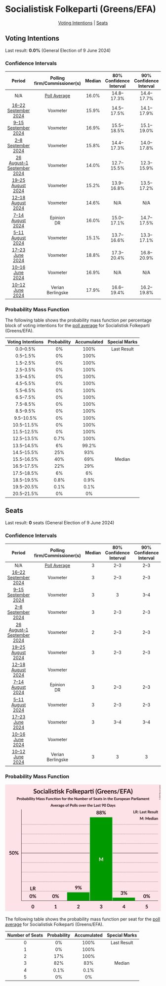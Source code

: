 # Socialistisk Folkeparti (Greens/EFA)

<p align="center"><a href="#voting-intentions">Voting Intentions</a> | <a href="#seats">Seats</a></p>

## Voting Intentions

Last result: **0.0%** (General Election of 9 June 2024)

### Confidence Intervals

| Period     | Polling firm/Commissioner(s) | Median | 80% Confidence Interval | 90% Confidence Interval | 95% Confidence Interval | 99% Confidence Interval |
|:----------:|:----------------:|:-----------:|:-----------------------:|:-----------------------:|:-----------------------:|:-----------------------:|
| N/A | [Poll Average](average.html) | 16.0% | 14.8–17.3% | 14.4–17.7% | 14.1–18.1% | 13.4–18.8% |
| [16–22 September 2024](2024-09-22-Voxmeter.html) | Voxmeter | 15.9% | 14.5–17.5% | 14.1–17.9% | 13.8–18.3% | 13.1–19.1% |
| [9–15 September 2024](2024-09-15-Voxmeter.html) | Voxmeter | 16.9% | 15.5–18.5% | 15.1–19.0% | 14.8–19.4% | 14.1–20.2% |
| [2–8 September 2024](2024-09-08-Voxmeter.html) | Voxmeter | 15.8% | 14.4–17.3% | 14.0–17.8% | 13.6–18.1% | 13.0–18.9% |
| [26 August–1 September 2024](2024-09-01-Voxmeter.html) | Voxmeter | 14.0% | 12.7–15.5% | 12.3–15.9% | 12.0–16.3% | 11.4–17.0% |
| [19–25 August 2024](2024-08-25-Voxmeter.html) | Voxmeter | 15.2% | 13.9–16.8% | 13.5–17.2% | 13.1–17.6% | 12.5–18.4% |
| [12–18 August 2024](2024-08-18-Voxmeter.html) | Voxmeter | 14.6% | N/A | N/A | N/A | N/A |
| [7–14 August 2024](2024-08-14-Epinion.html) | Epinion <br> DR | 16.0% | 15.0–17.1% | 14.7–17.5% | 14.5–17.7% | 14.0–18.3% |
| [5–11 August 2024](2024-08-11-Voxmeter.html) | Voxmeter | 15.1% | 13.7–16.6% | 13.3–17.1% | 13.0–17.5% | 12.4–18.2% |
| [17–23 June 2024](2024-06-23-Voxmeter.html) | Voxmeter | 18.8% | 17.3–20.4% | 16.8–20.9% | 16.5–21.3% | 15.8–22.1% |
| [10–16 June 2024](2024-06-16-Voxmeter.html) | Voxmeter | 16.9% | N/A | N/A | N/A | N/A |
| [10–12 June 2024](2024-06-12-Verian.html) | Verian <br> Berlingske | 17.9% | 16.6–19.4% | 16.2–19.8% | 15.9–20.1% | 15.3–20.8% |

### Probability Mass Function

The following table shows the probability mass function per percentage block of voting intentions for the [poll average](average.html) for Socialistisk Folkeparti (Greens/EFA).

| Voting Intentions | Probability | Accumulated | Special Marks |
|:-----------------:|:-----------:|:-----------:|:-------------:|
| 0.0–0.5% | 0% | 100% | Last Result |
| 0.5–1.5% | 0% | 100% |  |
| 1.5–2.5% | 0% | 100% |  |
| 2.5–3.5% | 0% | 100% |  |
| 3.5–4.5% | 0% | 100% |  |
| 4.5–5.5% | 0% | 100% |  |
| 5.5–6.5% | 0% | 100% |  |
| 6.5–7.5% | 0% | 100% |  |
| 7.5–8.5% | 0% | 100% |  |
| 8.5–9.5% | 0% | 100% |  |
| 9.5–10.5% | 0% | 100% |  |
| 10.5–11.5% | 0% | 100% |  |
| 11.5–12.5% | 0% | 100% |  |
| 12.5–13.5% | 0.7% | 100% |  |
| 13.5–14.5% | 6% | 99.2% |  |
| 14.5–15.5% | 25% | 93% |  |
| 15.5–16.5% | 40% | 69% | Median |
| 16.5–17.5% | 22% | 29% |  |
| 17.5–18.5% | 6% | 6% |  |
| 18.5–19.5% | 0.8% | 0.9% |  |
| 19.5–20.5% | 0.1% | 0.1% |  |
| 20.5–21.5% | 0% | 0% |  |


## Seats

Last result: **0** seats (General Election of 9 June 2024)

### Confidence Intervals

| Period     | Polling firm/Commissioner(s) | Median | 80% Confidence Interval | 90% Confidence Interval | 95% Confidence Interval | 99% Confidence Interval |
|:----------:|:----------------:|:------:|:-----------------------:|:-----------------------:|:-----------------------:|:-----------------------:|
| N/A | [Poll Average](average.html) | 3 | 2–3 | 2–3 | 2–3 | 2–3 |
| [16–22 September 2024](2024-09-22-Voxmeter.html) | Voxmeter | 3 | 2–3 | 2–3 | 2–3 | 2–3 |
| [9–15 September 2024](2024-09-15-Voxmeter.html) | Voxmeter | 3 | 3 | 3–4 | 3–4 | 2–4 |
| [2–8 September 2024](2024-09-08-Voxmeter.html) | Voxmeter | 3 | 2–3 | 2–3 | 2–3 | 2–3 |
| [26 August–1 September 2024](2024-09-01-Voxmeter.html) | Voxmeter | 2 | 2–3 | 2–3 | 2–3 | 2–3 |
| [19–25 August 2024](2024-08-25-Voxmeter.html) | Voxmeter | 3 | 2–3 | 2–3 | 2–3 | 2–3 |
| [12–18 August 2024](2024-08-18-Voxmeter.html) | Voxmeter |  |  |  |  |  |
| [7–14 August 2024](2024-08-14-Epinion.html) | Epinion <br> DR | 3 | 2–3 | 2–3 | 2–3 | 2–3 |
| [5–11 August 2024](2024-08-11-Voxmeter.html) | Voxmeter | 3 | 2–3 | 2–3 | 2–3 | 2–3 |
| [17–23 June 2024](2024-06-23-Voxmeter.html) | Voxmeter | 3 | 3–4 | 3–4 | 3–4 | 3–4 |
| [10–16 June 2024](2024-06-16-Voxmeter.html) | Voxmeter |  |  |  |  |  |
| [10–12 June 2024](2024-06-12-Verian.html) | Verian <br> Berlingske | 3 | 3 | 3 | 3–4 | 2–4 |

### Probability Mass Function

![Graph with seats probability mass function not yet produced](average-seats-pmf-socialistiskfolkepartigreensefa.png "Seats Probability Mass Function")

The following table shows the probability mass function per seat for the [poll average](average.html) for Socialistisk Folkeparti (Greens/EFA).

| Number of Seats | Probability | Accumulated | Special Marks |
|:---------------:|:-----------:|:-----------:|:-------------:|
| 0 | 0% | 100% | Last Result |
| 1 | 0% | 100% |  |
| 2 | 17% | 100% |  |
| 3 | 82% | 83% | Median |
| 4 | 0.1% | 0.1% |  |
| 5 | 0% | 0% |  |


